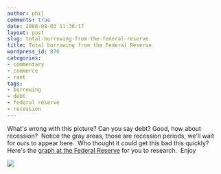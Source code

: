 ```yaml
---
author: phil
comments: true
date: 2008-08-03 11:38:17
layout: post
slug: total-borrowing-from-the-federal-reserve
title: Total borrowing from the Federal Reserve
wordpress_id: 870
categories:
- commentary
- commerce
- rant
tags:
- borrowing
- debt
- federal reserve
- recession
---
```


What's wrong with this picture?  Can you say debt?  Good, how about recession?  Notice the gray areas, those are recession periods, we'll wait for ours to appear here.  Who thought it could get this bad this quickly?  Here's the [graph at the Federal Reserve](http://research.stlouisfed.org/fred2/series/BORROW) for you to research.  Enjoy

[![](http://www.fak3r.com/wp-content/uploads/2008/09/borrow_max_630_378.png)](http://www.fak3r.com/wp-content/uploads/2008/09/borrow_max_630_378.png)
